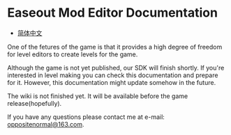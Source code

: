 # Easeout Mod Editor Documentation

* [简体中文](README.zh_cn.md)

One of the fetures of the game is that it provides a high degree of freedom for level editors to create levels for the game.

Although the game is not yet published, our SDK will finish shortly. If you're interested in level making you can check this documentation and prepare for it. However, this documentation might update somehow in the future.

The wiki is not finished yet. It will be available before the game release(hopefully).

If you have any questions please contact me at e-mail: oppositenormal@163.com.
